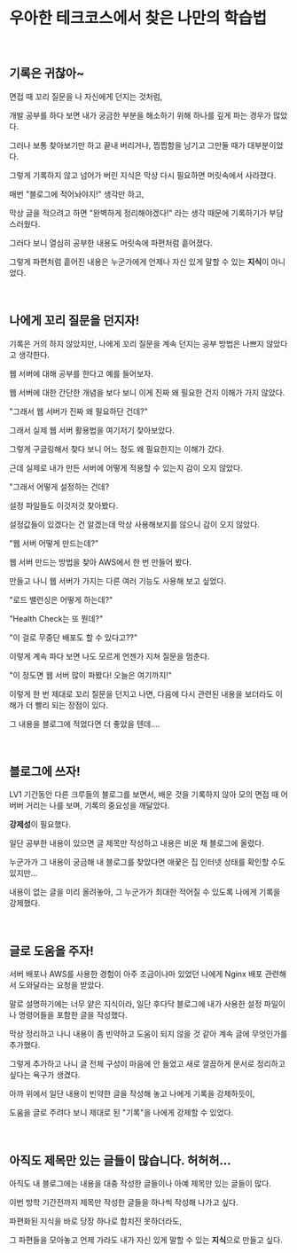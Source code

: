 # 우아한 테크코스에서 찾은 나만의 학습법

</br>

## 기록은 귀찮아~

면접 때 꼬리 질문을 나 자신에게 던지는 것처럼,

개발 공부를 하다 보면 내가 궁금한 부분을 해소하기 위해 하나를 깊게 파는 경우가 많았다.

그러나 보통 찾아보기만 하고 끝내 버리거나, 찝찝함을 남기고 그만둘 때가 대부분이었다.

그렇게 기록하지 않고 넘어가 버린 지식은 막상 다시 필요하면 머릿속에서 사라졌다.

매번 "블로그에 적어놔야지!" 생각만 하고,

막상 글을 적으려고 하면 "완벽하게 정리해야겠다!" 라는 생각 때문에 기록하기가 부담스러웠다.

그러다 보니 열심히 공부한 내용도 머릿속에 파편처럼 흩어졌다.

그렇게 파편처럼 흩어진 내용은 누군가에게 언제나 자신 있게 말할 수 있는 **지식**이 아니었다.

</br>

## 나에게 꼬리 질문을 던지자!

기록은 거의 하지 않았지만, 나에게 꼬리 질문을 계속 던지는 공부 방법은 나쁘지 않았다고 생각한다.

웹 서버에 대해 공부를 한다고 예를 들어보자.

웹 서버에 대한 간단한 개념을 보다 보니 이게 진짜 왜 필요한 건지 이해가 가지 않았다.

"그래서 웹 서버가 진짜 왜 필요하단 건데?"

그래서 실제 웹 서버 활용법을 여기저기 찾아보았다.

그렇게 구글링해서 찾다 보니 어느 정도 왜 필요한지는 이해가 갔다.

근데 실제로 내가 만든 서버에 어떻게 적용할 수 있는지 감이 오지 않았다.

"그래서 어떻게 설정하는 건데?

설정 파일들도 이것저것 찾아봤다.

설정값들이 있겠다는 건 알겠는데 막상 사용해보지를 않으니 감이 오지 않았다.

"웹 서버 어떻게 만드는데?"

웹 서버 만드는 방법을 찾아 AWS에서 한 번 만들어 봤다.

만들고 나니 웹 서버가 가지는 다른 여러 기능도 사용해 보고 싶었다.

"로드 밸런싱은 어떻게 하는데?"

"Health Check는 또 뭔데?"

"이 걸로 무중단 배포도 할 수 있다고??"

이렇게 계속 파다 보면 나도 모르게 언젠가 지쳐 질문을 멈춘다.

"이 정도면 웹 서버 많이 파봤다! 오늘은 여기까지!"

이렇게 한 번 제대로 꼬리 질문을 던지고 나면, 다음에 다시 관련된 내용을 보더라도 이해가 더 빨리 되는 장점이 있다.

그 내용을 블로그에 적었다면 더 좋았을 텐데....

</br>

## 블로그에 쓰자!

LV1 기간동안 다른 크루들의 블로그를 보면서, 배운 것을 기록하지 않아 모의 면접 때 어버버 거리는 나를 보며, 기록의 중요성을 깨달았다.

**강제성**이 필요했다.

일단 공부한 내용이 있으면 글 제목만 작성하고 내용은 비운 채 블로그에 올렸다.

누군가가 그 내용이 궁금해 내 블로그를 찾았다면 애꿎은 집 인터넷 상태를 확인할 수도 있지만...

내용이 없는 글을 미리 올려놓아, 그 누군가가 최대한 적어질 수 있도록 나에게 기록을 강제했다.

</br>

## 글로 도움을 주자!

서버 배포나 AWS를 사용한 경험이 아주 조금이나마 있었던 나에게 Nginx 배포 관련해서 도와달라는 요청을 받았다.

말로 설명하기에는 너무 얕은 지식이라, 일단 후다닥 블로그에 내가 사용한 설정 파일이나 명령어들을 포함한 글을 작성했다.

막상 정리하고 나니 내용이 좀 빈약하고 도움이 되지 않을 것 같아 계속 글에 무엇인가를 추가했다.

그렇게 추가하고 나니 글 전체 구성이 마음에 안 들었고 새로 깔끔하게 문서로 정리하고 싶다는 욕구가 생겼다.

아까 위에서 일단 내용이 빈약한 글을 작성해 놓고 나에게 기록을 강제하듯이,

도움을 글로 주려다 보니 제대로 된 "기록"을 나에게 강제할 수 있었다.

</br>

## 아직도 제목만 있는 글들이 많습니다. 허허허...

아직도 내 블로그에는 내용을 대충 작성한 글들이나 아예 제목만 있는 글들이 많다.

이번 방학 기간전까지 제목만 작성한 글들을 하나씩 작성해 나가고 싶다.

파편화된 지식을 바로 당장 하나로 합치진 못하더라도,

그 파편들을 모아놓고 언제 가라도 내가 자신 있게 말할 수 있는 **지식**으로 만들고 싶다.
